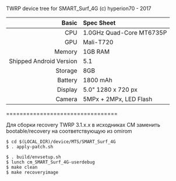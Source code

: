 TWRP device tree for SMART_Surf_4G (c) hyperion70 - 2017

Basic   | Spec Sheet
-------:|:-------------------------
CPU     | 1.0GHz Quad-Core MT6735P
GPU     | Mali-T720
Memory  | 1GB RAM
Shipped Android Version | 5.1
Storage | 8GB
Battery | 1800 mAh
Display | 5.0" 1280 x 720 px
Camera  | 5MPx + 2MPx, LED Flash

=================================

Для сборки recovery TWRP 3.1.x.x в исходниках СМ 
заменить bootable/recovery на соответствующую из omirom

	$ cd $(LOCAL_DIR)/device/MTS/SMART_Surf_4G
	$ . apply-patch.sh

	$ . build/envsetup.sh
	$ lunch cm_SMART_Surf_4G-userdebug
	$ make clean
	$ make recoveryimage 


